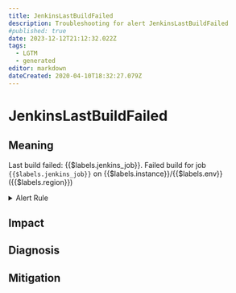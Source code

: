 ```yaml
---
title: JenkinsLastBuildFailed
description: Troubleshooting for alert JenkinsLastBuildFailed
#published: true
date: 2023-12-12T21:12:32.022Z
tags: 
  - LGTM
  - generated
editor: markdown
dateCreated: 2020-04-10T18:32:27.079Z
---
```


# JenkinsLastBuildFailed

## Meaning
[//]: # "Short paragraph that explains what the alert means"
Last build failed: {{$labels.jenkins_job}}. Failed build for job `{{$labels.jenkins_job}}` on {{$labels.instance}}/{{$labels.env}} ({{$labels.region}})

<details>
  <summary>Alert Rule</summary>

{{% rule "jenkins/metric-plugin.yml" "JenkinsLastBuildFailed" %}}

<!-- Rule when generated

```yaml
alert: JenkinsLastBuildFailed
expr: default_jenkins_builds_last_build_result_ordinal == 2
for: 0m
labels:
    severity: warning
annotations:
    summary: Jenkins last build failed (instance {{ $labels.instance }})
    description: |-
        Last build failed: {{$labels.jenkins_job}}. Failed build for job `{{$labels.jenkins_job}}` on {{$labels.instance}}/{{$labels.env}} ({{$labels.region}})
          VALUE = {{ $value }}
          LABELS = {{ $labels }}
    runbook: https://github.com/srerun/prometheus-alerts/blob/main/content/runbooks/metric-plugin/JenkinsLastBuildFailed.md

```

-->

</details>


## Impact
[//]: # "What could / will happen if the alert is not addressed"



## Diagnosis
[//]: # "Steps to take to identify the cause of the problem"



## Mitigation
[//]: # "The steps necessary to resolve the alert"
